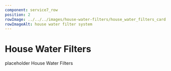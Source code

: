 ```yaml
---
component: service7_row
position: 2
rowImage: ../../../images/house-water-filters/house_water_filters_card.webp
rowImageAlt: house water filter system
---
```

#  House Water Filters

placeholder House Water Filters
